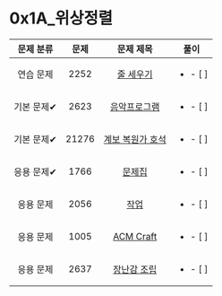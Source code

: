 # 0x1A_위상정렬
| 문제 분류 | 문제 | 문제 제목 | 풀이 |
| :--: | :--: | :--: | :--: |
| 연습 문제 | 2252 | [줄 세우기](https://www.acmicpc.net/problem/2252) | <ul><li>- [ ] </li></ul> |
| 기본 문제✔ | 2623 | [음악프로그램](https://www.acmicpc.net/problem/2623) | <ul><li>- [ ] </li></ul> |
| 기본 문제✔ | 21276 | [계보 복원가 호석](https://www.acmicpc.net/problem/21276) | <ul><li>- [ ] </li></ul> |
| 응용 문제✔ | 1766 | [문제집](https://www.acmicpc.net/problem/1766) | <ul><li>- [ ] </li></ul> |
| 응용 문제 | 2056 | [작업](https://www.acmicpc.net/problem/2056) | <ul><li>- [ ] </li></ul> |
| 응용 문제 | 1005 | [ACM Craft](https://www.acmicpc.net/problem/1005) | <ul><li>- [ ] </li></ul> |
| 응용 문제 | 2637 | [장난감 조립](https://www.acmicpc.net/problem/2637) | <ul><li>- [ ] </li></ul> |
